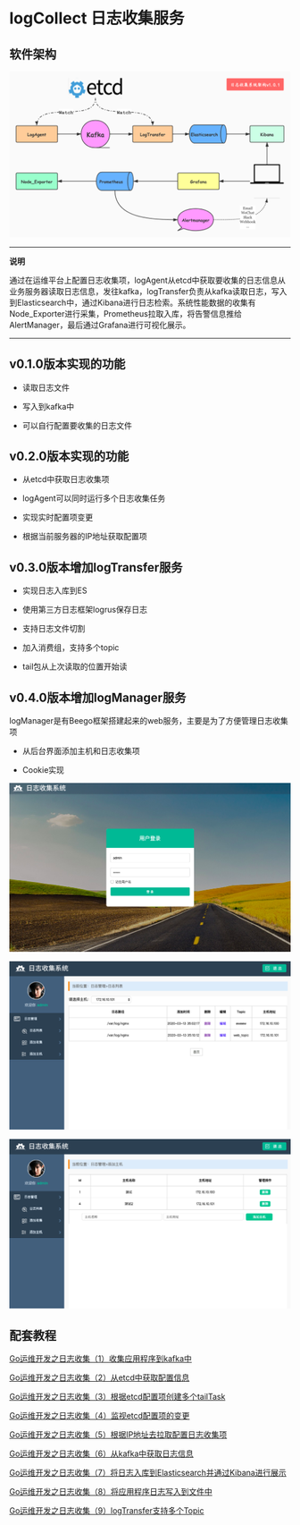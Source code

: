 # logCollect 日志收集服务

## 软件架构

![architecture](images/architecture.jpg)

---
**说明**

通过在运维平台上配置日志收集项，logAgent从etcd中获取要收集的日志信息从业务服务器读取日志信息，发往kafka，logTransfer负责从kafka读取日志，写入到Elasticsearch中，通过Kibana进行日志检索。系统性能数据的收集有Node_Exporter进行采集，Prometheus拉取入库，将告警信息推给AlertManager，最后通过Grafana进行可视化展示。

---

## v0.1.0版本实现的功能

- 读取日志文件

- 写入到kafka中

- 可以自行配置要收集的日志文件

## v0.2.0版本实现的功能

- 从etcd中获取日志收集项

- logAgent可以同时运行多个日志收集任务

- 实现实时配置项变更

- 根据当前服务器的IP地址获取配置项

## v0.3.0版本增加logTransfer服务

- 实现日志入库到ES

- 使用第三方日志框架logrus保存日志

- 支持日志文件切割

- 加入消费组，支持多个topic

- tail包从上次读取的位置开始读

## v0.4.0版本增加logManager服务

logManager是有Beego框架搭建起来的web服务，主要是为了方便管理日志收集项

- 从后台界面添加主机和日志收集项

- Cookie实现

![logManager-login](images/logmanager_login.png)

![logManager-dashboard](images/logmanager_dashboard.png)

![logManager-host](images/logmanager_host.png)

## 配套教程

[Go运维开发之日志收集（1）收集应用程序到kafka中](https://huangzhongde.cn/post/2020-03-03-golang_devops_logAgent_1_write_log_to_kafka/)

[Go运维开发之日志收集（2）从etcd中获取配置信息](https://huangzhongde.cn/post/2020-03-04-golang_devops_logAgent_2_get_config_from_etcd/)

[Go运维开发之日志收集（3）根据etcd配置项创建多个tailTask](https://huangzhongde.cn/post/2020-03-04-golang_devops_logAgent_3_get_config_from_etcd_create_tailtask/)

[Go运维开发之日志收集（4）监视etcd配置项的变更](https://huangzhongde.cn/post/2020-03-04-golang_devops_logAgent_4_watch_config_from_etcd/)

[Go运维开发之日志收集（5）根据IP地址去拉取配置日志收集项](https://huangzhongde.cn/post/2020-03-04-golang_devops_logAgent_5_get_conf_adapter_ipaddr/)

[Go运维开发之日志收集（6）从kafka中获取日志信息](https://huangzhongde.cn/post/2020-03-05-golang_devops_logAgent_6_get_data_from_kafka/)

[Go运维开发之日志收集（7）将日志入库到Elasticsearch并通过Kibana进行展示](https://huangzhongde.cn/post/2020-03-05-golang_devops_logAgent_7_write_to_es/)

[Go运维开发之日志收集（8）将应用程序日志写入到文件中](https://huangzhongde.cn/post/2020-03-05-golang_devops_logAgent_8_with_logrus/)

[Go运维开发之日志收集（9）logTransfer支持多个Topic](https://huangzhongde.cn/post/2020-03-10-golang_devops_logAgent_9_kafka_consumer_group_multi_topics/)

